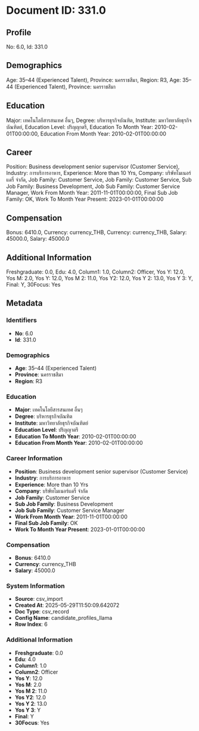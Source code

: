 # Document ID: 331.0

## Profile

No: 6.0, Id: 331.0

## Demographics

Age: 35–44   (Experienced Talent), Province: นครราชสีมา, Region: R3, Age: 35–44   (Experienced Talent), Province: นครราชสีมา

## Education

Major: เทคโนโลยีสารสนเทศ อื่นๆ, Degree: บริหารธุรกิจบัณฑิต, Institute: มหาวิทยาลัยธุรกิจบัณฑิตย์, Education Level: ปริญญาตรี, Education To Month Year: 2010-02-01T00:00:00, Education From Month Year: 2010-02-01T00:00:00

## Career

Position: Business development senior supervisor (Customer Service), Industry: การบริการอาหาร, Experience: More than 10 Yrs, Company: บริษัทไมเนอร์แดรี่ จำกัด, Job Family: Customer Service, Job Family: Customer Service, Sub Job Family: Business Development, Job Sub Family: Customer Service Manager, Work From Month Year: 2011-11-01T00:00:00, Final Sub Job Family: OK, Work To Month Year Present: 2023-01-01T00:00:00

## Compensation

Bonus: 6410.0, Currency: currency_THB, Currency: currency_THB, Salary: 45000.0, Salary: 45000.0

## Additional Information

Freshgraduate: 0.0, Edu: 4.0, Column1: 1.0, Column2: Officer, Yos Y: 12.0, Yos M: 2.0, Yos Y: 12.0, Yos M 2: 11.0, Yos Y2: 12.0, Yos Y 2: 13.0, Yos Y 3: Y, Final: Y, 30Focus: Yes

## Metadata

### Identifiers

- **No**: 6.0
- **Id**: 331.0

### Demographics

- **Age**: 35–44   (Experienced Talent)
- **Province**: นครราชสีมา
- **Region**: R3

### Education

- **Major**: เทคโนโลยีสารสนเทศ อื่นๆ
- **Degree**: บริหารธุรกิจบัณฑิต
- **Institute**: มหาวิทยาลัยธุรกิจบัณฑิตย์
- **Education Level**: ปริญญาตรี
- **Education To Month Year**: 2010-02-01T00:00:00
- **Education From Month Year**: 2010-02-01T00:00:00

### Career Information

- **Position**: Business development senior supervisor (Customer Service)
- **Industry**: การบริการอาหาร
- **Experience**: More than 10 Yrs
- **Company**: บริษัทไมเนอร์แดรี่ จำกัด
- **Job Family**: Customer Service
- **Sub Job Family**: Business Development
- **Job Sub Family**: Customer Service Manager
- **Work From Month Year**: 2011-11-01T00:00:00
- **Final Sub Job Family**: OK
- **Work To Month Year Present**: 2023-01-01T00:00:00

### Compensation

- **Bonus**: 6410.0
- **Currency**: currency_THB
- **Salary**: 45000.0

### System Information

- **Source**: csv_import
- **Created At**: 2025-05-29T11:50:09.642072
- **Doc Type**: csv_record
- **Config Name**: candidate_profiles_llama
- **Row Index**: 6

### Additional Information

- **Freshgraduate**: 0.0
- **Edu**: 4.0
- **Column1**: 1.0
- **Column2**: Officer
- **Yos Y**: 12.0
- **Yos M**: 2.0
- **Yos M 2**: 11.0
- **Yos Y2**: 12.0
- **Yos Y 2**: 13.0
- **Yos Y 3**: Y
- **Final**: Y
- **30Focus**: Yes
